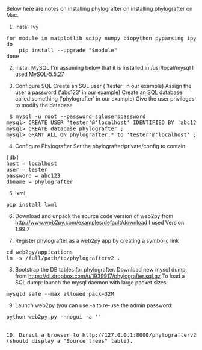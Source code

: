 Below here are notes on installing phylografter on installing phylografter on Mac.

1. Install Ivy

<pre>
for module in matplotlib scipy numpy biopython pyparsing ipython lxml PIL ivy
do
    pip install --upgrade "$module" 
done
</pre>

2. Install MySQL
I'm assuming below that it is installed in /usr/local/mysql 
I used MySQL-5.5.27

3. Configure SQL
Create an SQL user ( 'tester' in our example)
Assign the user a password ('abc123' in our example)
Create an SQL database called something ('phylografter' in our example)
Give the user privileges to modify the database

<pre>
 $ mysql -u root --password=sqluserspassword
mysql> CREATE USER 'tester'@'localhost' IDENTIFIED BY 'abc123' ;
mysql> CREATE database phylografter ;
mysql> GRANT ALL ON phylografter.* to 'tester'@'localhost' ;
</pre>

4. Configure Phylografter
Set the phylografter/private/config to contain:

<pre>
[db]
host = localhost
user = tester
password = abc123
dbname = phylografter
</pre>

5. lxml

<pre>
pip install lxml
</pre>

6. Download and unpack the source code version of web2py from 
http://www.web2py.com/examples/default/download I used Version 1.99.7

7. Register phylografter as a web2py app by creating a symbolic link

<pre>
cd web2py/appications
ln -s /full/path/to/phylografterv2 .
</pre>


8. Bootstrap the DB tables for phylografter. Download new mysql dump from
 https://dl.dropbox.com/u/1939917/phylografter.sql.gz To load a SQL dump: launch the mysql daemon with large packet sizes:

<pre>
mysqld_safe --max_allowed_pack=32M
</pre>



9. Launch web2py (you can use -a <recycle> to re-use the admin password:

<pre>
python web2py.py --nogui -a '<recycle>'
</recycle>

10. Direct a browser to http://127.0.0.1:8000/phylografterv2/stree/index
(should display a "Source trees" table).

    


